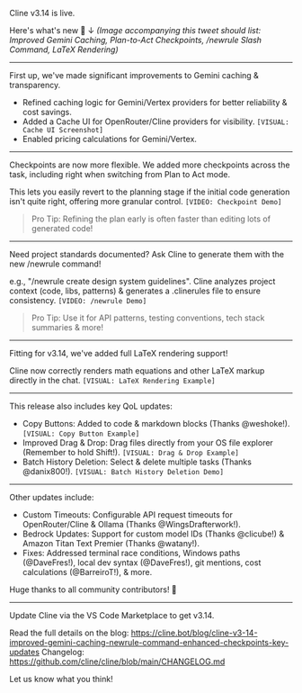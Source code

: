 Cline v3.14 is live.

Here's what's new 🧵 ↓
*(Image accompanying this tweet should list: Improved Gemini Caching, Plan-to-Act Checkpoints, /newrule Slash Command, LaTeX Rendering)*

---

First up, we've made significant improvements to Gemini caching & transparency.
- Refined caching logic for Gemini/Vertex providers for better reliability & cost savings.
- Added a Cache UI for OpenRouter/Cline providers for visibility. `[VISUAL: Cache UI Screenshot]`
- Enabled pricing calculations for Gemini/Vertex.

---

Checkpoints are now more flexible. We added more checkpoints across the task, including right when switching from Plan to Act mode.

This lets you easily revert to the planning stage if the initial code generation isn't quite right, offering more granular control. `[VIDEO: Checkpoint Demo]`

> Pro Tip: Refining the plan early is often faster than editing lots of generated code!

---

Need project standards documented? Ask Cline to generate them with the new /newrule command!

e.g., "/newrule create design system guidelines". Cline analyzes project context (code, libs, patterns) & generates a .clinerules file to ensure consistency. `[VIDEO: /newrule Demo]`

> Pro Tip: Use it for API patterns, testing conventions, tech stack summaries & more!

---

Fitting for v3.14, we've added full LaTeX rendering support!

Cline now correctly renders math equations and other LaTeX markup directly in the chat. `[VISUAL: LaTeX Rendering Example]`

---

This release also includes key QoL updates:
- Copy Buttons: Added to code & markdown blocks (Thanks @weshoke!). `[VISUAL: Copy Button Example]`
- Improved Drag & Drop: Drag files directly from your OS file explorer (Remember to hold Shift!). `[VISUAL: Drag & Drop Example]`
- Batch History Deletion: Select & delete multiple tasks (Thanks @danix800!). `[VISUAL: Batch History Deletion Demo]`

---

Other updates include:
- Custom Timeouts: Configurable API request timeouts for OpenRouter/Cline & Ollama (Thanks @WingsDrafterwork!).
- Bedrock Updates: Support for custom model IDs (Thanks @clicube!) & Amazon Titan Text Premier (Thanks @watany!).
- Fixes: Addressed terminal race conditions, Windows paths (@DaveFres!), local dev syntax (@DaveFres!), git mentions, cost calculations (@BarreiroT!), & more.

Huge thanks to all community contributors! 🙏

---

Update Cline via the VS Code Marketplace to get v3.14.

Read the full details on the blog: https://cline.bot/blog/cline-v3-14-improved-gemini-caching-newrule-command-enhanced-checkpoints-key-updates
Changelog: https://github.com/cline/cline/blob/main/CHANGELOG.md

Let us know what you think!
